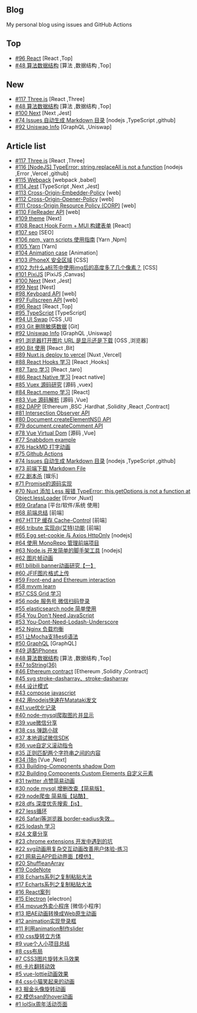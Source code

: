 ## Blog
My personal blog using issues and GitHub Actions

## Top
- [#96 React](https://github.com/xiaotiandada/blog/issues/96) [React ,Top] 
- [#48 算法数据结构](https://github.com/xiaotiandada/blog/issues/48) [算法 ,数据结构 ,Top] 

## New
- [#117 Three.js](https://github.com/xiaotiandada/blog/issues/117) [React ,Three] 
- [#48 算法数据结构](https://github.com/xiaotiandada/blog/issues/48) [算法 ,数据结构 ,Top] 
- [#100 Next](https://github.com/xiaotiandada/blog/issues/100) [Next ,Jest] 
- [#74 Issues 自动生成 Markdown 目录](https://github.com/xiaotiandada/blog/issues/74) [nodejs ,TypeScript ,github] 
- [#92 Uniswap Info](https://github.com/xiaotiandada/blog/issues/92) [GraphQL ,Uniswap] 

## Article list
- [#117 Three.js](https://github.com/xiaotiandada/blog/issues/117) [React ,Three] 
- [#116 [NodeJS] TypeError: string.replaceAll is not a function](https://github.com/xiaotiandada/blog/issues/116) [nodejs ,Error ,Vercel ,github] 
- [#115 Webpack](https://github.com/xiaotiandada/blog/issues/115) [webpack ,babel] 
- [#114 Jest](https://github.com/xiaotiandada/blog/issues/114) [TypeScript ,Next ,Jest] 
- [#113 Cross-Origin-Embedder-Policy](https://github.com/xiaotiandada/blog/issues/113) [web] 
- [#112 Cross-Origin-Opener-Policy](https://github.com/xiaotiandada/blog/issues/112) [web] 
- [#111 Cross-Origin Resource Policy (CORP)](https://github.com/xiaotiandada/blog/issues/111) [web] 
- [#110 FileReader API](https://github.com/xiaotiandada/blog/issues/110) [web] 
- [#109 theme](https://github.com/xiaotiandada/blog/issues/109) [Next] 
- [#108 React Hook Form + MUI 构建表单](https://github.com/xiaotiandada/blog/issues/108) [React] 
- [#107 seo](https://github.com/xiaotiandada/blog/issues/107) [SEO] 
- [#106 npm, yarn scripts 使用指南](https://github.com/xiaotiandada/blog/issues/106) [Yarn ,Npm] 
- [#105 Yarn](https://github.com/xiaotiandada/blog/issues/105) [Yarn] 
- [#104 Animation case](https://github.com/xiaotiandada/blog/issues/104) [Animation] 
- [#103 iPhoneX 安全区域](https://github.com/xiaotiandada/blog/issues/103) [CSS] 
- [#102 为什么a标签中使用img后的高度多了几个像素？](https://github.com/xiaotiandada/blog/issues/102) [CSS] 
- [#101 PixiJS](https://github.com/xiaotiandada/blog/issues/101) [PixiJS ,Canvas] 
- [#100 Next](https://github.com/xiaotiandada/blog/issues/100) [Next ,Jest] 
- [#99 Nest](https://github.com/xiaotiandada/blog/issues/99) [Nest] 
- [#98 Keyboard API](https://github.com/xiaotiandada/blog/issues/98) [web] 
- [#97 Fullscreen API](https://github.com/xiaotiandada/blog/issues/97) [web] 
- [#96 React](https://github.com/xiaotiandada/blog/issues/96) [React ,Top] 
- [#95 TypeScript](https://github.com/xiaotiandada/blog/issues/95) [TypeScript] 
- [#94 UI Swap](https://github.com/xiaotiandada/blog/issues/94) [CSS ,UI] 
- [#93 Git 删除敏感数据](https://github.com/xiaotiandada/blog/issues/93) [Git] 
- [#92 Uniswap Info](https://github.com/xiaotiandada/blog/issues/92) [GraphQL ,Uniswap] 
- [#91 浏览器打开图片 URL 是显示还是下载](https://github.com/xiaotiandada/blog/issues/91) [OSS ,浏览器] 
- [#90 Bit 使用](https://github.com/xiaotiandada/blog/issues/90) [React ,Bit] 
- [#89 Nuxt.js deploy to vercel](https://github.com/xiaotiandada/blog/issues/89) [Nuxt ,Vercel] 
- [#88 React Hooks 学习](https://github.com/xiaotiandada/blog/issues/88) [React ,Hooks] 
- [#87 Taro 学习](https://github.com/xiaotiandada/blog/issues/87) [React ,taro] 
- [#86 React Native 学习](https://github.com/xiaotiandada/blog/issues/86) [react native] 
- [#85 Vuex 源码研究](https://github.com/xiaotiandada/blog/issues/85) [源码 ,vuex] 
- [#84 React.memo 学习](https://github.com/xiaotiandada/blog/issues/84) [React] 
- [#83 Vue 源码解析](https://github.com/xiaotiandada/blog/issues/83) [源码 ,Vue] 
- [#82 DAPP](https://github.com/xiaotiandada/blog/issues/82) [Ethereum ,BSC ,Hardhat ,Solidity ,React ,Contract] 
- [#81 Intersection Observer API](https://github.com/xiaotiandada/blog/issues/81)  
- [#80 Document.createElementNS() API](https://github.com/xiaotiandada/blog/issues/80)  
- [#79 document.createComment API](https://github.com/xiaotiandada/blog/issues/79)  
- [#78 Vue Virtual Dom](https://github.com/xiaotiandada/blog/issues/78) [源码 ,Vue] 
- [#77 Snabbdom example](https://github.com/xiaotiandada/blog/issues/77)  
- [#76 HackMD 打字动画](https://github.com/xiaotiandada/blog/issues/76)  
- [#75 Github Actions](https://github.com/xiaotiandada/blog/issues/75)  
- [#74 Issues 自动生成 Markdown 目录](https://github.com/xiaotiandada/blog/issues/74) [nodejs ,TypeScript ,github] 
- [#73 前端下载 Markdown File](https://github.com/xiaotiandada/blog/issues/73)  
- [#72 剧本杀](https://github.com/xiaotiandada/blog/issues/72) [娱乐] 
- [#71 Promise的源码实现](https://github.com/xiaotiandada/blog/issues/71)  
- [#70 Nuxt 添加 Less 报错 TypeError: this.getOptions is not a function at Object.lessLoader](https://github.com/xiaotiandada/blog/issues/70) [Error ,Nuxt] 
- [#69 Grafana](https://github.com/xiaotiandada/blog/issues/69) [平台/软件/系统 使用] 
- [#68 前端总结](https://github.com/xiaotiandada/blog/issues/68) [前端] 
- [#67 HTTP 缓存  Cache-Control](https://github.com/xiaotiandada/blog/issues/67) [前端] 
- [#66 tribute 实现@(艾特)功能](https://github.com/xiaotiandada/blog/issues/66) [前端] 
- [#65 Egg set-cookie 与 Axios   HttpOnly](https://github.com/xiaotiandada/blog/issues/65) [nodejs] 
- [#64 使用 MonoRepo 管理前端项目](https://github.com/xiaotiandada/blog/issues/64)  
- [#63 Node.js 开发简单的脚手架工具](https://github.com/xiaotiandada/blog/issues/63) [nodejs] 
- [#62 图片帧动画](https://github.com/xiaotiandada/blog/issues/62)  
- [#61 bilibili banner动画研究【一】](https://github.com/xiaotiandada/blog/issues/61)  
- [#60 JFIF图片格式上传](https://github.com/xiaotiandada/blog/issues/60)  
- [#59 Front-end and Ethereum interaction](https://github.com/xiaotiandada/blog/issues/59)  
- [#58  mvvm learn](https://github.com/xiaotiandada/blog/issues/58)  
- [#57 CSS Grid 学习](https://github.com/xiaotiandada/blog/issues/57)  
- [#56 node 服务号 微信扫码登录](https://github.com/xiaotiandada/blog/issues/56)  
- [#55 elasticsearch node 简单使用](https://github.com/xiaotiandada/blog/issues/55)  
- [#54 You Don't Need JavaScript](https://github.com/xiaotiandada/blog/issues/54)  
- [#53  You-Dont-Need-Lodash-Underscore](https://github.com/xiaotiandada/blog/issues/53)  
- [#52 Nginx 负载均衡](https://github.com/xiaotiandada/blog/issues/52)  
- [#51 让Mocha支持es6语法](https://github.com/xiaotiandada/blog/issues/51)  
- [#50 GraphQL](https://github.com/xiaotiandada/blog/issues/50) [GraphQL] 
- [#49 适配iPhonex](https://github.com/xiaotiandada/blog/issues/49)  
- [#48 算法数据结构](https://github.com/xiaotiandada/blog/issues/48) [算法 ,数据结构 ,Top] 
- [#47 toString(36)](https://github.com/xiaotiandada/blog/issues/47)  
- [#46 Ethereum contract](https://github.com/xiaotiandada/blog/issues/46) [Ethereum ,Solidity ,Contract] 
- [#45 svg stroke-dasharray、stroke-dasharray](https://github.com/xiaotiandada/blog/issues/45)  
- [#44 设计模式](https://github.com/xiaotiandada/blog/issues/44)  
- [#43 compose javascript](https://github.com/xiaotiandada/blog/issues/43)  
- [#42 用nodejs快速在Matataki发文](https://github.com/xiaotiandada/blog/issues/42)  
- [#41 vue优化记录](https://github.com/xiaotiandada/blog/issues/41)  
- [#40 node-mysql爬取图片并显示](https://github.com/xiaotiandada/blog/issues/40)  
- [#39 vue微信分享](https://github.com/xiaotiandada/blog/issues/39)  
- [#38 css 弹跳小球](https://github.com/xiaotiandada/blog/issues/38)  
- [#37 本地调试微信SDK](https://github.com/xiaotiandada/blog/issues/37)  
- [#36  vue自定义滚动指令](https://github.com/xiaotiandada/blog/issues/36)  
- [#35 正则匹配两个字符串之间的内容](https://github.com/xiaotiandada/blog/issues/35)  
- [#34 i18n](https://github.com/xiaotiandada/blog/issues/34) [Vue ,Next] 
- [#33 Building-Components shadow Dom](https://github.com/xiaotiandada/blog/issues/33)  
- [#32 Building Components Custom Elements 自定义元素](https://github.com/xiaotiandada/blog/issues/32)  
- [#31 twitter 点赞简易动画](https://github.com/xiaotiandada/blog/issues/31)  
- [#30 node mysql 增删改查【简易版】](https://github.com/xiaotiandada/blog/issues/30)  
- [#29 node爬虫 简易版【站酷】](https://github.com/xiaotiandada/blog/issues/29)  
- [#28  dfs 深度优先搜索【js】](https://github.com/xiaotiandada/blog/issues/28)  
- [#27 less循环](https://github.com/xiaotiandada/blog/issues/27)  
- [#26 Safari等浏览器 border-eadius失效...](https://github.com/xiaotiandada/blog/issues/26)  
- [#25 lodash 学习](https://github.com/xiaotiandada/blog/issues/25)  
- [#24 文章分享](https://github.com/xiaotiandada/blog/issues/24)  
- [#23 chrome extensions 开发中遇到的坑](https://github.com/xiaotiandada/blog/issues/23)  
- [#22 svg动画用复杂交互动画改善用户体验-练习](https://github.com/xiaotiandada/blog/issues/22)  
- [#21 网易云APP启动界面【模仿】](https://github.com/xiaotiandada/blog/issues/21)  
- [#20 ShuffleanArray](https://github.com/xiaotiandada/blog/issues/20)  
- [#19 CodeNote](https://github.com/xiaotiandada/blog/issues/19)  
- [#18 Echarts系列之复制粘贴大法](https://github.com/xiaotiandada/blog/issues/18)  
- [#17  Echarts系列之复制粘贴大法](https://github.com/xiaotiandada/blog/issues/17)  
- [#16 React案列](https://github.com/xiaotiandada/blog/issues/16)  
- [#15 Electron](https://github.com/xiaotiandada/blog/issues/15) [electron] 
- [#14 mpvue外卖小程序](https://github.com/xiaotiandada/blog/issues/14) [微信小程序] 
- [#13 把AE动画转换成Web原生动画](https://github.com/xiaotiandada/blog/issues/13)  
- [#12  animation实现登录框](https://github.com/xiaotiandada/blog/issues/12)  
- [#11 利用animation制作slider](https://github.com/xiaotiandada/blog/issues/11)  
- [#10 css旋转立方体](https://github.com/xiaotiandada/blog/issues/10)  
- [#9 vue个人小项目总结](https://github.com/xiaotiandada/blog/issues/9)  
- [#8 css布局](https://github.com/xiaotiandada/blog/issues/8)  
- [#7 CSS3图片旋转木马效果](https://github.com/xiaotiandada/blog/issues/7)  
- [#6 卡片翻转动效](https://github.com/xiaotiandada/blog/issues/6)  
- [#5 vue-lottie动画效果](https://github.com/xiaotiandada/blog/issues/5)  
- [#4 css小猫笑起来的动画](https://github.com/xiaotiandada/blog/issues/4)  
- [#3 掘金头像旋转动画](https://github.com/xiaotiandada/blog/issues/3)  
- [#2 模仿san的hover动画](https://github.com/xiaotiandada/blog/issues/2)  
- [#1 lolSix周年活动页面](https://github.com/xiaotiandada/blog/issues/1)  
